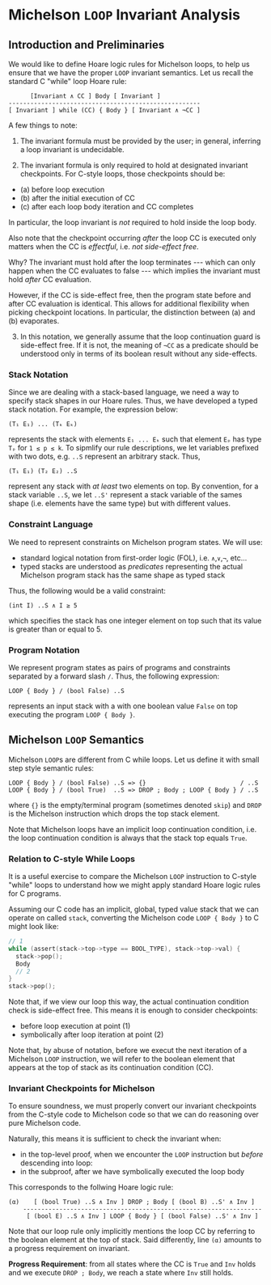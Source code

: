 Michelson `LOOP` Invariant Analysis
===================================

Introduction and Preliminaries
------------------------------

We would like to define Hoare logic rules for Michelson loops, to help us ensure
that we have the proper `LOOP` invariant semantics.
Let us recall the standard C "while" loop Hoare rule:

```
      [Invariant ∧ CC ] Body [ Invariant ]
-----------------------------------------------------
[ Invariant ] while (CC) { Body } [ Invariant ∧ ¬CC ]
```

A few things to note:
1. The invariant formula must be provided by the user; in general, inferring a
  loop invariant is undecidable.

2. The invariant formula is only required to hold at designated invariant
  checkpoints.
  For C-style loops, those checkpoints should be:

  - (a) before loop execution
  - (b) after the initial execution of CC
  - (c) after each loop body iteration and CC completes

  In particular, the loop invariant is _not_ required to hold inside the loop
  body.

  Also note that the checkpoint occurring _after_ the loop CC is executed only
  matters when the CC is _effectful_, i.e. _not side-effect free_.

  Why? The invariant must hold after the loop terminates --- which can only
  happen when the CC evaluates to false --- which implies the invariant must
  hold _after_ CC evaluation.

  However, if the CC is side-effect free, then the program state before and
  after CC evaluation is identical.
  This allows for additional flexibility when picking checkpoint locations.
  In particular, the distinction between (a) and (b) evaporates.

3. In this notation, we generally assume that the loop continuation guard is
  side-effect free.
  If it is not, the meaning of `¬CC` as a predicate should be understood only
  in terms of its boolean result without any side-effects.

### Stack Notation

Since we are dealing with a stack-based language, we need a way to specify
stack shapes in our Hoare rules.
Thus, we have developed a typed stack notation.
For example, the expression below:

```
(T₁ E₁) ... (Tₖ Eₖ)
```

represents the stack with elements `E₁ ... Eₖ` such that element `Eₚ` has type
`Tₚ` for `1 ≤ p ≤ k`. To sipmlify our rule descriptions, we let variables
prefixed with two dots, e.g. `..S` represent an arbitrary stack. Thus,

`(T₁ E₁) (T₂ E₂) ..S`

represent any stack with _at least_ two elements on top.
By convention, for a stack variable `..S`, we let `..S'` represent a stack
variable of the sames shape (i.e. elements have the same type) but with
different values.

### Constraint Language

We need to represent constraints on Michelson program states. We will use:

- standard logical notation from first-order logic (FOL), i.e. `∧`,`∨`,`¬`,
  etc...
- typed stacks are understood as _predicates_ representing the actual Michelson
  program stack has the same shape as typed stack

Thus, the following would be a valid constraint:

`(int I) ..S ∧ I ≥ 5`

which specifies the stack has one integer element on top such that its value is
greater than or equal to 5.

### Program Notation

We represent program states as pairs of programs and constraints separated by
a forward slash `/`.
Thus, the following expression:

`LOOP { Body } / (bool False) ..S`

represents an input stack with a with one boolean value `False` on top
executing the program `LOOP { Body }`.

Michelson `LOOP` Semantics
--------------------------

Michelson `LOOP`s are different from C while loops.
Let us define it with small step style semantic rules:

```
LOOP { Body } / (bool False) ..S => {}                          / ..S
LOOP { Body } / (bool True)  ..S => DROP ; Body ; LOOP { Body } / ..S
```

where `{}` is the empty/terminal program (sometimes denoted `skip`) and `DROP`
is the Michelson instruction which drops the top stack element.

Note that Michelson loops have an implicit loop continuation condition, i.e.
the loop continuation condition is always that the stack top equals `True`.

### Relation to C-style While Loops

It is a useful exercise to compare the Michelson `LOOP` instruction to C-style
"while" loops to understand how we might apply standard Hoare logic rules for
C programs.

Assuming our C code has an implicit, global, typed value stack that we can
operate on called `stack`, converting the Michelson code `LOOP { Body }` to C
might look like:

```c
// 1
while (assert(stack->top->type == BOOL_TYPE), stack->top->val) {
  stack->pop();
  Body
  // 2
}
stack->pop();
```

Note that, if we view our loop this way, the actual continuation condition
check is side-effect free. This means it is enough to consider checkpoints:

- before loop execution at point (1)
- symbolically after loop iteration at point (2)

Note that, by abuse of notation, before we execut the next iteration of a
Michelson `LOOP` instruction, we will refer to the boolean element that appears
at the top of stack as its continuation condition (CC).

### Invariant Checkpoints for Michelson

To ensure soundness, we must properly convert our invariant checkpoints from
the C-style code to Michelson code so that we can do reasoning over pure
Michelson code.

Naturally, this means it is sufficient to check the invariant when:

- in the top-level proof, when we encounter the `LOOP` instruction but _before_
  descending into loop:
- in the subproof, after we have symbolically executed the loop body

This corresponds to the follwing Hoare logic rule:

```
(α)    [ (bool True) ..S ∧ Inv ] DROP ; Body [ (bool B) ..S' ∧ Inv ]
    ------------------------------------------------------------------
     [ (bool E) ..S ∧ Inv ] LOOP { Body } [ (bool False) ..S' ∧ Inv ]
```

Note that our loop rule only implicitly mentions the loop CC by referring to
the boolean element at the top of stack.
Said differently, line `(α)` amounts to a progress requirement on invariant.

**Progress Requirement**: from all states where the CC is `True` and `Inv`
holds and we execute `DROP ; Body`, we reach a state where `Inv` still holds.

<!--

Deprecated
----------

```
-----------------------------------------------------------
{! EG } if (EG) { do { Body } while(CG) } { !EG }

       {Invariant /\ C } Body { Invariant }
-----------------------------------------------------------
{ EG } if (EG) { do { Body } while(CG) } { Invariant and !CG }

(1) if (EG) { (2) Body ; (3) while(CG) { Body } }

< (bool T) : (EG S) /\ Pre > LOOP { Body } < T : S' /\ Invariant /\ (!CG \/ !EG) >

< (bool T) : (EG S) /\ Pre > LOOP { Body } < T : S' /\ Post >

1. assert(Invariant)
   if (EG) {
       Body ;
       assert(Invariant)
       while(CG) {
         Body
         assert(Invariant)
       }
   }
   //    Invaraint /\ !CG
   // || Invariant /\ !EG
   Remaining

    //  Shape of the invariant can include bool at top of stack
    1.  Pre => Invariant
    2.  < T : S /\ Pre /\ Invariant /\ EG > Body < (bool T) : (B S) /\ Invariant >
    3.  < T : S        /\ Invariant /\ CG > Body < (bool T) : (B S) /\ Invariant >
    ------------------------------------------------------------------------------
    < (bool T) : (EG S) /\ Pre > LOOP { Body } < T : S' /\ Invariant /\ (!CG \/ !EG) >

    CG === ??? inside < T : S /\ ??? > Body < (bool T) : True S' >

    rule <k> LOOP A .AnnotationList Body
          => /* (1) */
             BIND { Shape } { ASSERT Predicates } ;
             LOOP .AnnotationList {
               Body
               BIND { Shape } { ASSERT Predicates } ;
               /* (2) */
               CUTPOINT(!Int, Shape) ;
               BIND { Shape } { ASSUME Predicates } ;
               /* (3) */
            }
            /* (4) */

            // (1)     // Pre => Invariant
            // (1, 2)  // < Pre /\ EG > Body < Invariant >
            // (3, 2)  // < Invariant /\ ??? >li

1'. if (EG) {
       assert(Invariant)
       Body ;
       while(CG) {
         assert(Invariant);
         Body
       }
   }
   assert(Invariant)
   //    Invaraint /\ !CG
   // || Invariant /\ !EG


    //  Shape of the invariant does not include bool at top of stack
    1.  Pre /\ EG => Invariant
    2.  < T : S /\ Pre /\ Invariant /\ EG > Body < (bool T) : (B S) /\ Invariant >
    3.  < T : S        /\ Invariant /\ CG > Body < (bool T) : (B S) /\ Invariant >
    ------------------------------------------------------------------------------
    < (bool T) : (EG S) /\ Pre > LOOP { Body } < T : S' /\ Invariant /\ (!CG \/ !EG) >

    rule <k> LOOP A .AnnotationList Body
          => /* (1) */
             LOOP .AnnotationList {
               /* (2) */
               BIND { Shape } { ASSERT Predicates } ;   // (1, 2) < Pre /\ EG > noop < Invariant >
               // Body
               // BIND { Shape } { ASSERT Predicates } ;
               //
               CUTPOINT(!Int, Shape) ;
               BIND { Shape } { ASSUME Predicates } ;   // (3, 2) < Invariant /\  CG > Body < Invariant >
               /* (3) */
               Body
             }
             /* (4) */
             BIND { Shape } { ASSERT Predicates } ;     // (1, 4) Pre /\ !EG => Inv
                                                        // (3, 4) < Invariant /\ !CG > Body < Invariant >
             ...                                        // (1, 4, ...) (3, 4, ...) < (Pre /\ !EG)  || (Invariant /\ ! CG) >

2. if (EG) {
       assert(Invariant)
       Body ;
       while(CG) {
         assert(Invariant);
         Body
       }
       assert(Invariant)
   }
   // !EG || (Invaraint /\ !CG)
   Remaining

    <Invariant /\ EG> Body <Invariant>          <Invariant /\ CG> Body <Invariant>
    -------------------------------------------------------------------------------
             LOOP { Body }     <!EG || Invariant /\ !CG>

    And then prove:
    * <!EG>              Remaining <Post>
    * <Invariant /\ !CG> Remaining <Post>

3. if (EG) {
       Body ;
       assert(Invariant)
       while(CG) {
         Body
         assert(Invariant)
       }
   }
```
-->
